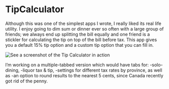 TipCalculator
=============

Although this was one of the simplest apps I wrote, I really liked its real life utility. 
I enjoy going to dim sum or dinner ever so often with a large group of friends;
we always end up splitting the bill equally and one friend is a stickler for calculating the tip on top of the bill before tax. 
This app gives you a default 15% tip option and a custom tip option that you can fill in. 

![See a screenshot of the Tip Calculator in action](https://cloud.githubusercontent.com/assets/7607614/4969730/a6fe2432-686a-11e4-8584-3a78c928886a.PNG)

I’m working on a multiple-tabbed version which would have tabs for: 
-solo-dining, 
-liquor tax & tip, 
-settings for different tax rates by province, as well as 
-an option to round results to the nearest 5 cents, since Canada recently got rid of the penny.
